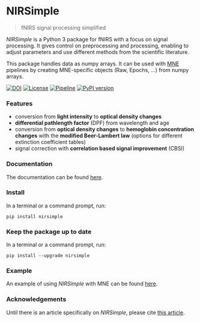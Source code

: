 # NIRSimple

> fNIRS signal processing simplified

*NIRSimple* is a Python 3 package for fNIRS with a focus on signal processing. It gives control on preprocessing and processing, enabling to adjust parameters and use different methods from the scientific literature.

This package handles data as numpy arrays. It can be used with [MNE](https://mne.tools/stable/index.html) pipelines by creating MNE-specific objects (Raw, Epochs, ...) from numpy arrays.


[![DOI](https://img.shields.io/badge/doi-10.3389%2Ffnrgo.2023.994969-blue)](https://doi.org/10.3389/fnrgo.2023.994969)
[![License](https://img.shields.io/badge/license-MIT-lightgrey)](https://github.com/HanBnrd/NIRSimple/blob/master/LICENSE)
[![Pipeline](https://img.shields.io/github/actions/workflow/status/HanBnrd/NIRSimple/sphinx.yml?label=pipeline)](https://github.com/HanBnrd/NIRSimple)
[![PyPI version](https://img.shields.io/pypi/v/nirsimple)](https://pypi.org/project/nirsimple/)


### Features

- conversion from **light intensity** to **optical density changes**
- **differential pathlength factor** (DPF) from wavelength and age
- conversion from **optical density changes** to **hemoglobin concentration changes** with the **modified Beer-Lambert law** (options for different extinction coefficient tables)
- signal correction with **correlation based signal improvement** (CBSI)


### Documentation

The documentation can be found [here](https://hanbnrd.github.io/NIRSimple).


### Install

In a terminal or a command prompt, run:

```
pip install nirsimple
```


### Keep the package up to date

In a terminal or a command prompt, run:

```
pip install --upgrade nirsimple
```


### Example

An example of using *NIRSimple* with MNE can be found [here](https://hanbnrd.github.io/NIRSimple/examples/simple-probe.html).


### Acknowledgements

Until there is an article specifically on *NIRSimple*, please cite [this article](https://doi.org/10.3389/fnrgo.2023.994969).
